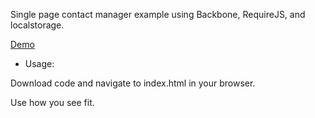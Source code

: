 Single page contact manager example using Backbone, RequireJS, and localstorage.

<a href="http://code.ryanricard.com/backbone-requirejs-contactmanager-example">Demo</a>

* Usage:

Download code and navigate to index.html in your browser.

Use how you see fit.